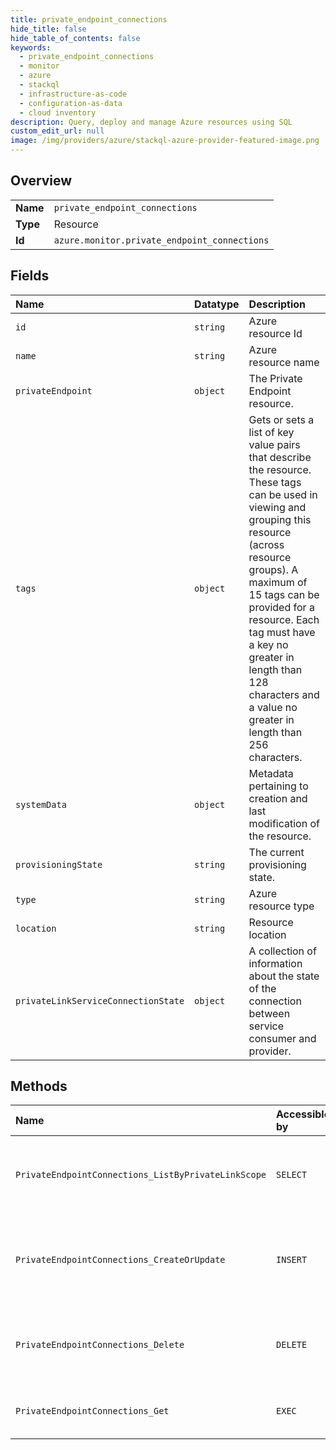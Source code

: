 ```yaml
---
title: private_endpoint_connections
hide_title: false
hide_table_of_contents: false
keywords:
  - private_endpoint_connections
  - monitor
  - azure    
  - stackql
  - infrastructure-as-code
  - configuration-as-data
  - cloud inventory
description: Query, deploy and manage Azure resources using SQL
custom_edit_url: null
image: /img/providers/azure/stackql-azure-provider-featured-image.png
---
```

  
    

## Overview
<table><tbody>
<tr><td><b>Name</b></td><td><code>private_endpoint_connections</code></td></tr>
<tr><td><b>Type</b></td><td>Resource</td></tr>
<tr><td><b>Id</b></td><td><code>azure.monitor.private_endpoint_connections</code></td></tr>
</tbody></table>

## Fields
| Name | Datatype | Description |
|:-----|:---------|:------------|
| `id` | `string` | Azure resource Id |
| `name` | `string` | Azure resource name |
| `privateEndpoint` | `object` | The Private Endpoint resource. |
| `tags` | `object` | Gets or sets a list of key value pairs that describe the resource. These tags can be used in viewing and grouping this resource (across resource groups). A maximum of 15 tags can be provided for a resource. Each tag must have a key no greater in length than 128 characters and a value no greater in length than 256 characters. |
| `systemData` | `object` | Metadata pertaining to creation and last modification of the resource. |
| `provisioningState` | `string` | The current provisioning state. |
| `type` | `string` | Azure resource type |
| `location` | `string` | Resource location |
| `privateLinkServiceConnectionState` | `object` | A collection of information about the state of the connection between service consumer and provider. |
## Methods
| Name | Accessible by | Required Params | Description |
|:-----|:--------------|:----------------|:------------|
| `PrivateEndpointConnections_ListByPrivateLinkScope` | `SELECT` | `resourceGroupName, scopeName, subscriptionId` | Gets all private endpoint connections on a private link scope. |
| `PrivateEndpointConnections_CreateOrUpdate` | `INSERT` | `privateEndpointConnectionName, resourceGroupName, scopeName, subscriptionId` | Approve or reject a private endpoint connection with a given name. |
| `PrivateEndpointConnections_Delete` | `DELETE` | `privateEndpointConnectionName, resourceGroupName, scopeName, subscriptionId` | Deletes a private endpoint connection with a given name. |
| `PrivateEndpointConnections_Get` | `EXEC` | `privateEndpointConnectionName, resourceGroupName, scopeName, subscriptionId` | Gets a private endpoint connection. |
